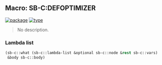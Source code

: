 ## Macro: SB-C:DEFOPTIMIZER
[![package](https://img.shields.io/badge/Package-SB--C-5f9ea0.svg?style=social&colorA=999999)](../) [![type](https://img.shields.io/badge/Type-Macro-5f9ea0.svg?style=social&colorA=999999)](../#macro) 

> No description.

### Lambda list
```cl
(sb-c::what (sb-c::lambda-list &optional sb-c::node &rest sb-c::vars)
 &body sb-c::body)
```
